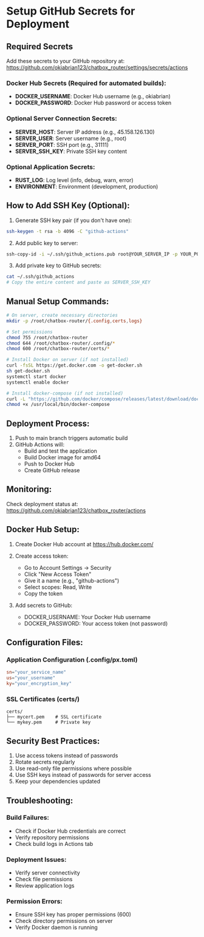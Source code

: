 # Setup GitHub Secrets for Deployment

## Required Secrets

Add these secrets to your GitHub repository at:
https://github.com/okiabrian123/chatbox_router/settings/secrets/actions

### Docker Hub Secrets (Required for automated builds):
- **DOCKER_USERNAME**: Docker Hub username (e.g., okiabrian)
- **DOCKER_PASSWORD**: Docker Hub password or access token

### Optional Server Connection Secrets:
- **SERVER_HOST**: Server IP address (e.g., 45.158.126.130)
- **SERVER_USER**: Server username (e.g., root)
- **SERVER_PORT**: SSH port (e.g., 31111)
- **SERVER_SSH_KEY**: Private SSH key content

### Optional Application Secrets:
- **RUST_LOG**: Log level (info, debug, warn, error)
- **ENVIRONMENT**: Environment (development, production)

## How to Add SSH Key (Optional):

1. Generate SSH key pair (if you don't have one):
```bash
ssh-keygen -t rsa -b 4096 -C "github-actions"
```

2. Add public key to server:
```bash
ssh-copy-id -i ~/.ssh/github_actions.pub root@YOUR_SERVER_IP -p YOUR_PORT
```

3. Add private key to GitHub secrets:
```bash
cat ~/.ssh/github_actions
# Copy the entire content and paste as SERVER_SSH_KEY
```

## Manual Setup Commands:

```bash
# On server, create necessary directories
mkdir -p /root/chatbox-router/{.config,certs,logs}

# Set permissions
chmod 755 /root/chatbox-router
chmod 644 /root/chatbox-router/.config/*
chmod 600 /root/chatbox-router/certs/*

# Install Docker on server (if not installed)
curl -fsSL https://get.docker.com -o get-docker.sh
sh get-docker.sh
systemctl start docker
systemctl enable docker

# Install docker-compose (if not installed)
curl -L "https://github.com/docker/compose/releases/latest/download/docker-compose-$(uname -s)-$(uname -m)" -o /usr/local/bin/docker-compose
chmod +x /usr/local/bin/docker-compose
```

## Deployment Process:

1. Push to main branch triggers automatic build
2. GitHub Actions will:
   - Build and test the application
   - Build Docker image for amd64
   - Push to Docker Hub
   - Create GitHub release

## Monitoring:

Check deployment status at:
https://github.com/okiabrian123/chatbox_router/actions

## Docker Hub Setup:

1. Create Docker Hub account at https://hub.docker.com/
2. Create access token:
   - Go to Account Settings → Security
   - Click "New Access Token"
   - Give it a name (e.g., "github-actions")
   - Select scopes: Read, Write
   - Copy the token

3. Add secrets to GitHub:
   - DOCKER_USERNAME: Your Docker Hub username
   - DOCKER_PASSWORD: Your access token (not password)

## Configuration Files:

### Application Configuration (.config/px.toml)
```toml
sn="your_service_name"
us="your_username"
ky="your_encryption_key"
```

### SSL Certificates (certs/)
```
certs/
├── mycert.pem    # SSL certificate
└── mykey.pem     # Private key
```

## Security Best Practices:

1. Use access tokens instead of passwords
2. Rotate secrets regularly
3. Use read-only file permissions where possible
4. Use SSH keys instead of passwords for server access
5. Keep your dependencies updated

## Troubleshooting:

### Build Failures:
- Check if Docker Hub credentials are correct
- Verify repository permissions
- Check build logs in Actions tab

### Deployment Issues:
- Verify server connectivity
- Check file permissions
- Review application logs

### Permission Errors:
- Ensure SSH key has proper permissions (600)
- Check directory permissions on server
- Verify Docker daemon is running